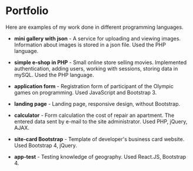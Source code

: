 # Portfolio

Here are examples of my work done in different programming languages.

* **mini gallery with json** - A service for uploading and viewing images. Information about images is stored in a json file. Used the PHP language.

* **simple e-shop in PHP** - Small online store selling movies. Implemented authentication, adding users, working with sessions, storing data in mySQL. Used the PHP language.

* **application form** - Registration form of participant of the Olympic games on programming. Used JavaScript and Bootstrap 3.

* **landing page** - Landing page, responsive design, without Bootstrap.

* **calculator** - Form calculation the cost of repair an apartment. The entered data sent by e-mail to the site administrator. Used PHP, jQuery, AJAX.

* **site-card Bootstrap** - Template of developer's business card website. Used Bootstrap 4, jQuery.

* **app-test** - Testing knowledge of geography. Used React.JS, Bootstrap 4.
